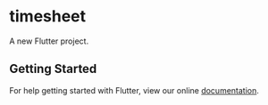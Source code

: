 # timesheet

A new Flutter project.

## Getting Started

For help getting started with Flutter, view our online
[documentation](https://flutter.io/).
